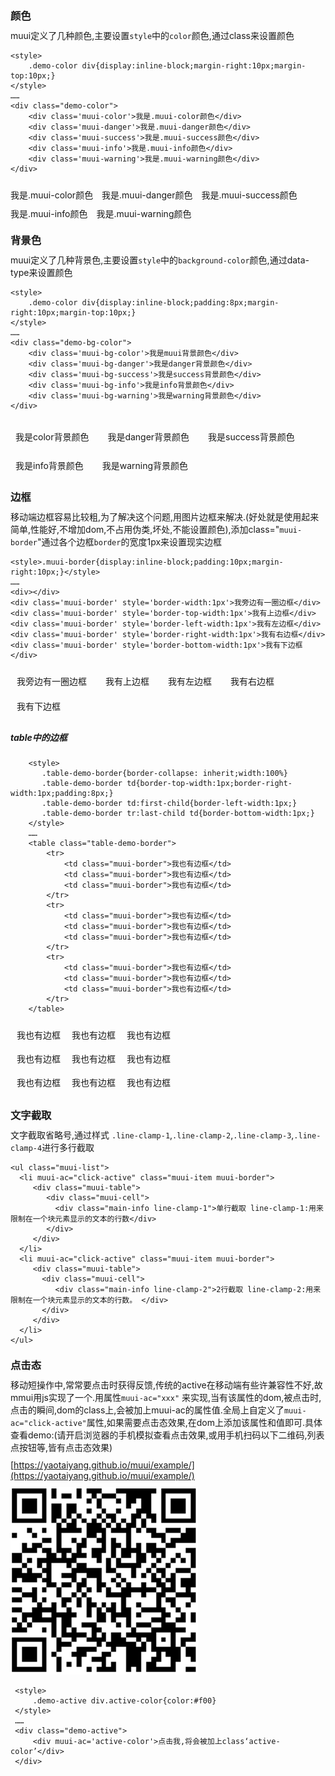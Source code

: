 <link rel="stylesheet" href="https://yaotaiyang.github.io/muui/dist/css/muui.min.css">
<meta name="viewport" content="width=device-width,minimum-scale=1.0,maximum-scale=1.0,user-scalable=no">
<script src="https://yaotaiyang.github.io/muui/dist/js/zepto.min.js"></script>
<script src="https://yaotaiyang.github.io/muui/dist/js/muui.min.js"></script>
<style>p{margin:10px 0;}
h1, h2, h3 {margin-top: 20px;margin-bottom: 10px;}</style>

### 颜色

muui定义了几种颜色,主要设置`style`中的`color`颜色,通过class来设置颜色
    
    <style>
        .demo-color div{display:inline-block;margin-right:10px;margin-top:10px;}
    </style>
    ……
    <div class="demo-color">
        <div class='muui-color'>我是.muui-color颜色</div>
        <div class='muui-danger'>我是.muui-danger颜色</div>
        <div class='muui-success'>我是.muui-success颜色</div>
        <div class='muui-info'>我是.muui-info颜色</div>
        <div class='muui-warning'>我是.muui-warning颜色</div>
    </div>
    

<style>
.demo-color div{display:inline-block;margin-right:10px;margin-top:10px;}
</style>

<div class="demo-color">
    <div class='muui-color'>我是.muui-color颜色</div>
    <div class='muui-danger'>我是.muui-danger颜色</div>
    <div class='muui-success'>我是.muui-success颜色</div>
    <div class='muui-info'>我是.muui-info颜色</div>
    <div class='muui-warning'>我是.muui-warning颜色</div>
</div>   


### 背景色

muui定义了几种背景色,主要设置`style`中的`background-color`颜色,通过data-type来设置颜色
    
    <style>
        .demo-color div{display:inline-block;padding:8px;margin-right:10px;margin-top:10px;}
    </style>
    ……
    <div class="demo-bg-color">
        <div class='muui-bg-color'>我是muui背景颜色</div>
        <div class='muui-bg-danger'>我是danger背景颜色</div>
        <div class='muui-bg-success'>我是success背景颜色</div>
        <div class='muui-bg-info'>我是info背景颜色</div>
        <div class='muui-bg-warning'>我是warning背景颜色</div>
    </div>
    

<style>
    .demo-bg-color div{display:inline-block;padding:8px;margin-right:10px;margin-top:10px;}
</style>
<div class="demo-bg-color">
    <div class='muui-bg-color'>我是color背景颜色</div>
    <div class='muui-bg-danger'>我是danger背景颜色</div>
    <div class='muui-bg-success'>我是success背景颜色</div>
    <div class='muui-bg-info'>我是info背景颜色</div>
    <div class='muui-bg-warning'>我是warning背景颜色</div>
</div>  

<p></p>

### 边框
移动端边框容易比较粗,为了解决这个问题,用图片边框来解决.(好处就是使用起来简单,性能好,不增加dom,不占用伪类,坏处,不能设置颜色),添加class="`muui-border`"通过各个边框`border`的宽度1px来设置现实边框

    <style>.muui-border{display:inline-block;padding:10px;margin-right:10px;}</style>
    ……
    <div></div>
    <div class='muui-border' style='border-width:1px'>我旁边有一圈边框</div>
    <div class='muui-border' style='border-top-width:1px'>我有上边框</div>
    <div class='muui-border' style='border-left-width:1px'>我有左边框</div>
    <div class='muui-border' style='border-right-width:1px'>我有右边框</div>
    <div class='muui-border' style='border-bottom-width:1px'>我有下边框</div>


<style>.demo-border{display:inline-block;padding:10px;margin-right:10px;}</style>
<div class='demo-border muui-border' style='display:inline-block;padding:10px;border-width:1px'>我旁边有一圈边框</div><div class='demo-border muui-border' style='display:inline-block;padding:10px;border-top-width:1px'>我有上边框</div><div class='demo-border muui-border' style='display:inline-block;padding:10px;border-left-width:1px'>我有左边框</div><div class='demo-border muui-border' style='display:inline-block;padding:10px;border-right-width:1px'>我有右边框</div><div class='demo-border muui-border' style='display:inline-block;padding:10px;border-bottom-width:1px'>我有下边框</div>  

<p></p>



#####  table中的边框

<p></p>

        <style>
           .table-demo-border{border-collapse: inherit;width:100%}
           .table-demo-border td{border-top-width:1px;border-right-width:1px;padding:8px;}
           .table-demo-border td:first-child{border-left-width:1px;}
           .table-demo-border tr:last-child td{border-bottom-width:1px;}
        </style>
        ……
        <table class="table-demo-border">
            <tr>
                <td class="muui-border">我也有边框</td>
                <td class="muui-border">我也有边框</td>
                <td class="muui-border">我也有边框</td>
            </tr>
            <tr>
                <td class="muui-border">我也有边框</td>
                <td class="muui-border">我也有边框</td>
                <td class="muui-border">我也有边框</td>
            </tr>
            <tr>
                <td class="muui-border">我也有边框</td>
                <td class="muui-border">我也有边框</td>
                <td class="muui-border">我也有边框</td>
            </tr>
        </table>

<style>
.table-demo-border{border-collapse: inherit;width:100%}
.table-demo-border td{border-top-width:1px;border-right-width:1px;padding:8px;}
.table-demo-border td:first-child{border-left-width:1px;}
.table-demo-border tr:last-child td{border-bottom-width:1px;}
</style>
 <table class="table-demo-border">
     <tr>
         <td class="muui-border">我也有边框</td>
         <td class="muui-border">我也有边框</td>
         <td class="muui-border">我也有边框</td>
     </tr>
     <tr>
         <td class="muui-border">我也有边框</td>
         <td class="muui-border">我也有边框</td>
         <td class="muui-border">我也有边框</td>
     </tr>
     <tr>
         <td class="muui-border">我也有边框</td>
         <td class="muui-border">我也有边框</td>
         <td class="muui-border">我也有边框</td>
     </tr>
 </table>
 

### 文字截取
 
 文字截取省略号,通过样式 `.line-clamp-1`,`.line-clamp-2`,`.line-clamp-3`,`.line-clamp-4`进行多行截取
     
     
    <ul class="muui-list">     
      <li muui-ac="click-active" class="muui-item muui-border">
         <div class="muui-table">
            <div class="muui-cell">
              <div class="main-info line-clamp-1">单行截取 line-clamp-1:用来限制在一个块元素显示的文本的行数</div>
            </div>
         </div>
      </li>
      <li muui-ac="click-active" class="muui-item muui-border">
         <div class="muui-table">
           <div class="muui-cell">
              <div class="main-info line-clamp-2">2行截取 line-clamp-2:用来限制在一个块元素显示的文本的行数。 </div>
           </div>
         </div>
      </li>
    </ul>



### 点击态
 
 移动短操作中,常常要点击时获得反馈,传统的active在移动端有些许兼容性不好,故mmui用js实现了一个.用属性`muui-ac="xxx"` 来实现,当有该属性的dom,被点击时,点击的瞬间,dom的class上,会被加上muui-ac的属性值.全局上自定义了`muui-ac="click-active"`属性,如果需要点击态效果,在dom上添加该属性和值即可.具体查看demo:(请开启浏览器的手机模拟查看点击效果,或用手机扫码以下二维码,列表点按钮等,皆有点击态效果) 
     
 [https://yaotaiyang.github.io/muui/example/](https://yaotaiyang.github.io/muui/example/)
 
<img src="assets/image/muui.png"/>
     
     <style>
         .demo-active div.active-color{color:#f00}
     </style>
     ……
     <div class="demo-active">
         <div muui-ac='active-color'>点击我,将会被加上class‘active-color’</div>
     </div>
     
     

    
       
